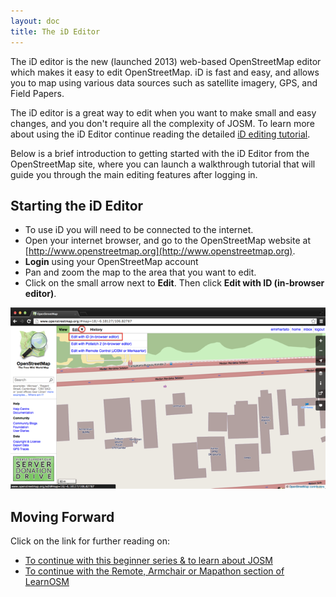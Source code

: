 ```yaml
---
layout: doc
title: The iD Editor 
---
```


The iD editor is the new (launched 2013) web-based OpenStreetMap editor which makes it easy to edit OpenStreetMap. iD is fast and easy, and allows you to map using various data sources such as satellite imagery, GPS, and Field Papers.

The iD editor is a great way to edit when you want to make small and easy changes, and you don't require all the complexity of JOSM. To learn more about using the iD Editor continue reading the detailed [iD editing tutorial](/en/editing/id-editor/). 

Below is a brief introduction to getting started with the iD Editor from the OpenStreetMap site, where you can launch a walkthrough tutorial that will guide you through the main editing features after logging in. 

Starting the iD Editor
----------------------
-	To use iD you will need to be connected to the internet.
-	Open your internet browser, and go to the OpenStreetMap website at [http://www.openstreetmap.org](http://www.openstreetmap.org).
-	**Login** using your OpenStreetMap account
-	Pan and zoom the map to the area that you want to edit.
-	Click on the small arrow next to **Edit**. Then click **Edit with ID (in-browser editor)**.

![image1](/images/edit-with-id.png)


Moving Forward
--------------

Click on the link for further reading on:  

*  [To continue with this beginner series & to learn about JOSM](./start-josm/)  
*  [To continue with the Remote, Armchair or Mapathon section of LearnOSM](../coordination/remote/)
